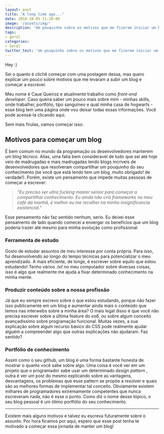 ```yaml
---
layout: post
title: "A long time ago..."
date: 2016-10-05 21:20:00
image: '/assets/img/'
description: 'Um pouquinho sobre os motivos que me fizeram iniciar um blog.'
tags:
- geral 
categories:
- Geral
twitter_text: 'Um pouquinho sobre os motivos que me fizeram iniciar um blog.'
---
```


Hey :)

Sei o quanto é clichê começar com uma postagem dessa, mas quero explicar um pouco sobre motivos que me levaram a subir um blog e começar a escrever.

Meu nome é Caue Queiroz e atualmente trabalho como _front-end developer_. Caso queira saber um pouco mais sobre mim - minhas skills, onde trabalhei, portfólio, tipo sanguíneo e qual minha casa de hogwarts - esse blog tem uma página onde vou deixar todas essas informações. Você pode acessá-la clicando aqui.

Sem mais firulas, vamos começar isso.

## Motivos para começar um blog

É bem comum no mundo da programação os desenvolvedores manterem um blog técnico. Alias, uma fatia bem consideravel de tudo que sei até hoje veio de madrugadas e mais madrugadas lendo blogs incríveis de desenvolvedores que resolveram compartilhar um pouquinho do seu conhecimento (se você que está lendo tem um blog, muito obrigado! de verdade!). Porém, existe um pensamento que impede muitas pessoas de começar a escrever:

> _"Eu preciso ser ultra fucking master senior para começar a compartilhar conhecimento. Eu ainda não crio frameworks no meu café da manhã, é melhor eu me recolher na minha insignificancia existencial."_

Esse pensamento não faz sentido nenhum, serio. Eu deixei esse pensamento de lado quando comecei a enxergar os benefícios que um blog poderia trazer até mesmo para minha evolução como profissional.

### Ferramenta de estudo

Gosto de estudar assuntos de meu interesse por conta própria. Para isso, fui desenvolvendo ao longo do tempo técnicas para potencializar o meu aprendizado. A mais eficiente, de longe, é escrever sobre aquilo que estou estudando! Tenho vários _.txt_ no meu computador sobre diversas coisas, isso é algo que realmente me ajuda a fixar determinado conhecimento na minha mente.

### Produzir conteúdo sobre a nossa profissão

Já que eu sempre escrevo sobre o que estou estudando, porque não fazer isso publicamente em um blog e aumentar ainda mais o conteúdo que temos nas interwebs sobre a minha área? O mais legal disso é que você não precisa escrever sobre a última feature do _es6_, ou sobre algum conceito avançadissimo sobre programação funcional. Muitas vezes, a sua explicação sobre algum recurso básico do CSS pode realmente ajudar alguém a compreender algo que outras explicações não ajudaram. Faz sentido?

### Portfólio de conhecimento

Assim como o seu github, um blog é uma forma bastante honesta de mostrar o quanto você sabe sobre algo. Uma coisa é você ver em um projeto que o programador sabe usar um determinado _design pattern_ , outra é ver um post do mesmo explicando sobre as vantagens, desvantagens, os problemas que esse pattern se propõe a resolver e quais são as melhores formas de implementar tal conceito. Obviamente existem milhares de programadores extremamente competentes que nunca escreveram nada, não é esse o ponto. Como diz o nome desse tópico, o seu blog pessoal é um ótimo portfólio do seu conhecimento.

---

Existem mais alguns motivos e talvez eu escreva futuramente sobre o assunto. Por hora ficamos por aqui, espero que esse post tenha te motivado a começar essa jornada de manter um blog!










